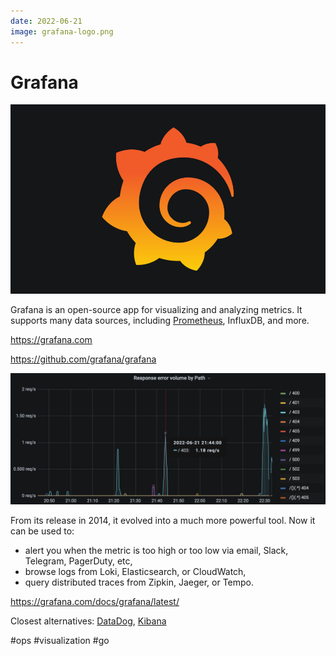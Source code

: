 ```yaml
---
date: 2022-06-21
image: grafana-logo.png
---
```


# Grafana

![Grafana logo](grafana-logo.png "Grafana logo")

Grafana is an open-source app for visualizing and analyzing metrics.
It supports many data sources, including [Prometheus](../2020/prometheus.md), InfluxDB, and more.

https://grafana.com

https://github.com/grafana/grafana

![Grafana](grafana.png "Grafana")

From its release in 2014, it evolved into a much more powerful tool.
Now it can be used to:

* alert you when the metric is too high or too low via email, Slack, Telegram, PagerDuty, etc,
* browse logs from Loki, Elasticsearch, or CloudWatch,
* query distributed traces from Zipkin, Jaeger, or Tempo.

https://grafana.com/docs/grafana/latest/

Closest alternatives: [DataDog](https://www.datadoghq.com),
[Kibana](https://www.elastic.co/kibana/)

#ops #visualization #go
